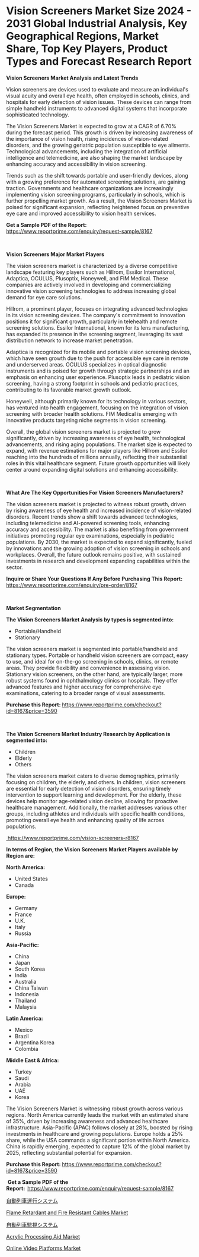 <p><h1>Vision Screeners Market Size 2024 - 2031 Global Industrial Analysis, Key Geographical Regions, Market Share, Top Key Players, Product Types and Forecast Research Report</h1></p><p><strong>Vision Screeners Market Analysis and Latest Trends</strong></p>
<p><p>Vision screeners are devices used to evaluate and measure an individual's visual acuity and overall eye health, often employed in schools, clinics, and hospitals for early detection of vision issues. These devices can range from simple handheld instruments to advanced digital systems that incorporate sophisticated technology.</p><p>The Vision Screeners Market is expected to grow at a CAGR of 6.70% during the forecast period. This growth is driven by increasing awareness of the importance of vision health, rising incidences of vision-related disorders, and the growing geriatric population susceptible to eye ailments. Technological advancements, including the integration of artificial intelligence and telemedicine, are also shaping the market landscape by enhancing accuracy and accessibility in vision screening.</p><p>Trends such as the shift towards portable and user-friendly devices, along with a growing preference for automated screening solutions, are gaining traction. Governments and healthcare organizations are increasingly implementing vision screening programs, particularly in schools, which is further propelling market growth. As a result, the Vision Screeners Market is poised for significant expansion, reflecting heightened focus on preventive eye care and improved accessibility to vision health services.</p></p>
<p><strong>Get a Sample PDF of the Report:&nbsp;</strong> <a href="https://www.reportprime.com/enquiry/request-sample/8167">https://www.reportprime.com/enquiry/request-sample/8167</a></p>
<p>&nbsp;</p>
<p><strong>Vision Screeners Major Market Players</strong></p>
<p><p>The vision screeners market is characterized by a diverse competitive landscape featuring key players such as Hillrom, Essilor International, Adaptica, OCULUS, Plusoptix, Honeywell, and FIM Medical. These companies are actively involved in developing and commercializing innovative vision screening technologies to address increasing global demand for eye care solutions.</p><p>Hillrom, a prominent player, focuses on integrating advanced technologies in its vision screening devices. The company's commitment to innovation positions it for significant growth, particularly in telehealth and remote screening solutions. Essilor International, known for its lens manufacturing, has expanded its presence in the screening segment, leveraging its vast distribution network to increase market penetration.</p><p>Adaptica is recognized for its mobile and portable vision screening devices, which have seen growth due to the push for accessible eye care in remote and underserved areas. OCULUS specializes in optical diagnostic instruments and is poised for growth through strategic partnerships and an emphasis on enhancing user experience. Plusoptix leads in pediatric vision screening, having a strong footprint in schools and pediatric practices, contributing to its favorable market growth outlook.</p><p>Honeywell, although primarily known for its technology in various sectors, has ventured into health engagement, focusing on the integration of vision screening with broader health solutions. FIM Medical is emerging with innovative products targeting niche segments in vision screening.</p><p>Overall, the global vision screeners market is projected to grow significantly, driven by increasing awareness of eye health, technological advancements, and rising aging populations. The market size is expected to expand, with revenue estimations for major players like Hillrom and Essilor reaching into the hundreds of millions annually, reflecting their substantial roles in this vital healthcare segment. Future growth opportunities will likely center around expanding digital solutions and enhancing accessibility.</p></p>
<p>&nbsp;</p>
<p><strong>What Are The Key Opportunities For Vision Screeners Manufacturers?</strong></p>
<p><p>The vision screeners market is projected to witness robust growth, driven by rising awareness of eye health and increased incidence of vision-related disorders. Recent trends show a shift towards advanced technologies, including telemedicine and AI-powered screening tools, enhancing accuracy and accessibility. The market is also benefiting from government initiatives promoting regular eye examinations, especially in pediatric populations. By 2030, the market is expected to expand significantly, fueled by innovations and the growing adoption of vision screening in schools and workplaces. Overall, the future outlook remains positive, with sustained investments in research and development expanding capabilities within the sector.</p></p>
<p><strong>Inquire or Share Your Questions If Any Before Purchasing This Report:</strong> <a href="https://www.reportprime.com/enquiry/pre-order/8167">https://www.reportprime.com/enquiry/pre-order/8167</a></p>
<p>&nbsp;</p>
<p><strong>Market Segmentation</strong></p>
<p><strong>The Vision Screeners Market Analysis by types is segmented into:</strong></p>
<p><ul><li>Portable/Handheld</li><li>Stationary</li></ul></p>
<p><p>The vision screeners market is segmented into portable/handheld and stationary types. Portable or handheld vision screeners are compact, easy to use, and ideal for on-the-go screening in schools, clinics, or remote areas. They provide flexibility and convenience in assessing vision. Stationary vision screeners, on the other hand, are typically larger, more robust systems found in ophthalmology clinics or hospitals. They offer advanced features and higher accuracy for comprehensive eye examinations, catering to a broader range of visual assessments.</p></p>
<p><strong>Purchase this Report:&nbsp;</strong><a href="https://www.reportprime.com/checkout?id=8167&price=3590">https://www.reportprime.com/checkout?id=8167&price=3590</a></p>
<p>&nbsp;</p>
<p><strong>The Vision Screeners Market Industry Research by Application is segmented into:</strong></p>
<p><ul><li>Children</li><li>Elderly</li><li>Others</li></ul></p>
<p><p>The vision screeners market caters to diverse demographics, primarily focusing on children, the elderly, and others. In children, vision screeners are essential for early detection of vision disorders, ensuring timely intervention to support learning and development. For the elderly, these devices help monitor age-related vision decline, allowing for proactive healthcare management. Additionally, the market addresses various other groups, including athletes and individuals with specific health conditions, promoting overall eye health and enhancing quality of life across populations.</p></p>
<p><a href="https://www.reportprime.com/vision-screeners-r8167">&nbsp;https://www.reportprime.com/vision-screeners-r8167</a></p>
<p><strong>In terms of Region, the Vision Screeners Market Players available by Region are:</strong></p>
<p>
    <p> <strong> North America: </strong>
        <ul>
            <li>United States</li>
            <li>Canada</li>
        </ul>
        </p> 
    <p> <strong> Europe: </strong>
        <ul>
            <li>Germany</li>
            <li>France</li>
            <li>U.K.</li>
            <li>Italy</li>
            <li>Russia</li>
        </ul>
        </p> 
    <p> <strong> Asia-Pacific: </strong>
        <ul>
            <li>China</li>
            <li>Japan</li>
            <li>South Korea</li>
            <li>India</li>
            <li>Australia</li>
            <li>China Taiwan</li>
            <li>Indonesia</li>
            <li>Thailand</li>
            <li>Malaysia</li>
        </ul>
        </p> 
    <p> <strong> Latin America: </strong>
        <ul>
            <li>Mexico</li>
            <li>Brazil</li>
            <li>Argentina Korea</li>
            <li>Colombia</li>
        </ul>
        </p> 
    <p> <strong> Middle East & Africa: </strong>
        <ul>
            <li>Turkey</li>
            <li>Saudi</li>
            <li>Arabia</li>
            <li>UAE</li>
            <li>Korea</li>
        </ul>
    </p>
    </p>
<p><p>The Vision Screeners Market is witnessing robust growth across various regions. North America currently leads the market with an estimated share of 35%, driven by increasing awareness and advanced healthcare infrastructure. Asia-Pacific (APAC) follows closely at 28%, boosted by rising investments in healthcare and growing populations. Europe holds a 25% share, while the USA commands a significant portion within North America. China is rapidly emerging, expected to capture 12% of the global market by 2025, reflecting substantial potential for expansion.</p></p>
<p><strong>Purchase this Report: </strong><a href="https://www.reportprime.com/checkout?id=8167&price=3590">https://www.reportprime.com/checkout?id=8167&price=3590</a></p>
<p>&nbsp;<strong>Get a Sample PDF of the Report:&nbsp;&nbsp;</strong><a href="https://www.reportprime.com/enquiry/request-sample/8167">https://www.reportprime.com/enquiry/request-sample/8167</a></p>
<p><strong></strong></p>
<p><p><a href="https://medium.com/@leroystapc/automatic-train-operation-systems-market-%E3%81%AF-%E3%82%B3%E3%82%B9%E3%83%88%E7%AE%A1%E7%90%86%E3%81%A8%E5%8A%B9%E7%8E%87%E5%90%91%E4%B8%8A%E3%82%92%E5%84%AA%E5%85%88%E3%81%97%E3%81%BE%E3%81%99-%E3%81%95%E3%82%89%E3%81%AB-%E5%A0%B1%E5%91%8A%E6%9B%B8%E3%81%AF%E5%B8%82%E5%A0%B4%E3%81%AE%E9%9C%80%E8%A6%81%E9%9D%A2%E3%81%A8%E4%BE%9B%E7%B5%A6%E9%9D%A2%E3%81%AE%E4%B8%A1%E6%96%B9%E3%82%92%E3%82%AB%E3%83%90%E3%83%BC%E3%81%97%E3%81%A6%E3%81%84%E3%81%BE%E3%81%99-e14f08a1dad0">自動列車運行システム</a></p><p><a href="https://issuu.com/reportprime-2/docs/flame-retardant-and-fire-resistant-_f7cc8f6d145364">Flame Retardant and Fire Resistant Cables Market</a></p><p><a href="https://medium.com/@leroystapc/automatic-train-supervision-systems-market-%E3%81%AF-%E3%82%B3%E3%82%B9%E3%83%88%E7%AE%A1%E7%90%86%E3%81%A8%E5%8A%B9%E7%8E%87%E5%90%91%E4%B8%8A%E3%82%92%E5%84%AA%E5%85%88%E3%81%97%E3%81%BE%E3%81%99-%E3%81%95%E3%82%89%E3%81%AB-%E5%A0%B1%E5%91%8A%E6%9B%B8%E3%81%AF%E5%B8%82%E5%A0%B4%E3%81%AE%E9%9C%80%E8%A6%81%E9%9D%A2%E3%81%A8%E4%BE%9B%E7%B5%A6%E9%9D%A2%E3%81%AE%E4%B8%A1%E6%96%B9%E3%82%92%E3%82%AB%E3%83%90%E3%83%BC%E3%81%97%E3%81%A6%E3%81%84%E3%81%BE%E3%81%99-c430d4d8ced0">自動列車監視システム</a></p><p><a href="https://medium.com/@kstephensonlo/the-acrylic-processing-aid-market-industry-provides-a-comprehensive-and-current-analysis-of-the-90c0d21436ad">Acrylic Processing Aid Market</a></p><p><a href="https://www.linkedin.com/pulse/global-online-video-platforms-industry-research-report-competitive-rt0zf?trackingId=uH2ShmYzS7CQYzBlD%2FHd7A%3D%3D">Online Video Platforms Market</a></p></p>